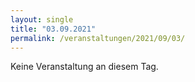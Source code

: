 ```yaml
---
layout: single
title: "03.09.2021"
permalink: /veranstaltungen/2021/09/03/
---
```


Keine Veranstaltung an diesem Tag.
